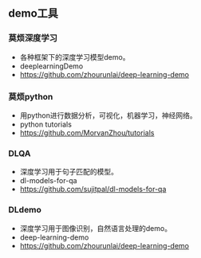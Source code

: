 ## demo工具
### 莫烦深度学习
* 各种框架下的深度学习模型demo。
* deeplearningDemo
* https://github.com/zhourunlai/deep-learning-demo


### 莫烦python
* 用python进行数据分析，可视化，机器学习，神经网络。
* python tutorials
* https://github.com/MorvanZhou/tutorials


### DLQA
* 深度学习用于句子匹配的模型。
* dl-models-for-qa
* https://github.com/sujitpal/dl-models-for-qa


### DLdemo
* 深度学习用于图像识别，自然语言处理的demo。
* deep-learning-demo
* https://github.com/zhourunlai/deep-learning-demo

